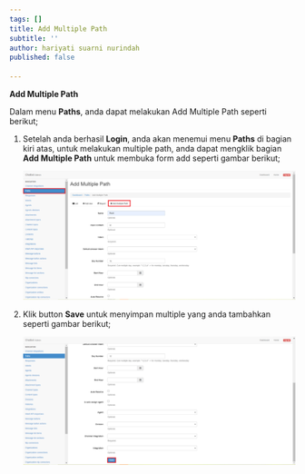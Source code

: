 ```yaml
---
tags: []
title: Add Multiple Path
subtitle: ''
author: hariyati suarni nurindah
published: false

---
```

**Add Multiple Path**

Dalam menu **Paths**, anda dapat melakukan Add Multiple Path seperti berikut;

1. Setelah anda berhasil **Login**, anda akan menemui menu **Paths** di bagian kiri atas, untuk melakukan multiple path, anda dapat mengklik bagian **Add Multiple Path** untuk membuka form add seperti gambar berikut;

   ![](/uploads/paths6.PNG)
2. Klik button **Save** untuk menyimpan multiple yang anda tambahkan seperti gambar berikut;

   ![](/uploads/paths7-1.PNG)